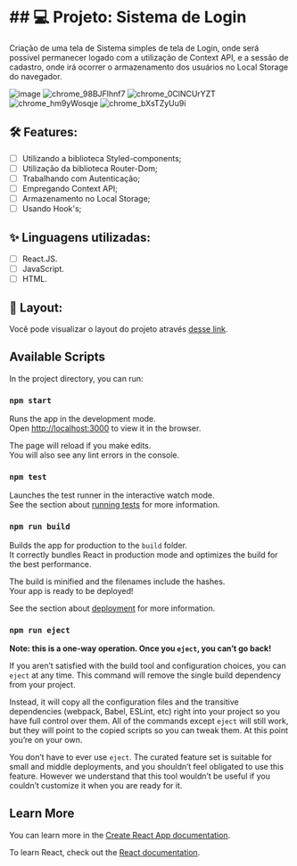 # ## 💻 Projeto: Sistema de Login

Criação de uma tela de Sistema simples de tela de Login, onde será possível permanecer logado com a utilização de Context API, e a sessão de cadastro, onde irá ocorrer o armazenamento dos usuários no Local Storage do navegador.

![image](https://user-images.githubusercontent.com/104083691/216693912-16979c0a-36d9-4c20-8593-dde953fbd177.png)
![chrome_98BJFlhnf7](https://user-images.githubusercontent.com/104083691/216698951-d4d69c38-d0d9-41a4-b57f-51f1a3a05cda.gif)
![chrome_0ClNCUrYZT](https://user-images.githubusercontent.com/104083691/216698999-ee7e2041-7012-4c52-ba47-d12365c72e49.gif)
![chrome_hm9yWosqje](https://user-images.githubusercontent.com/104083691/216699011-517e684c-da17-48ed-8101-4853a001d14a.gif)
![chrome_bXsTZyUu9i](https://user-images.githubusercontent.com/104083691/216702046-326dbecf-2f5c-42d5-b9fb-a40bc23fc53b.gif)

## :hammer_and_wrench: Features:

-   [ ] Utilizando a biblioteca Styled-components;
-   [ ] Utilização da biblioteca Router-Dom;
-   [ ] Trabalhando com Autenticação;
-   [ ] Empregando Context API;
-   [ ] Armazenamento no Local Storage;
-   [ ] Usando Hook's;

## ✨ Linguagens utilizadas:

-   [ ] React.JS.
-   [ ] JavaScript.
-   [ ] HTML.

## 🔖 Layout:

Você pode visualizar o layout do projeto através [desse link]().

## Available Scripts

In the project directory, you can run:

### `npm start`

Runs the app in the development mode.\
Open [http://localhost:3000](http://localhost:3000) to view it in the browser.

The page will reload if you make edits.\
You will also see any lint errors in the console.

### `npm test`

Launches the test runner in the interactive watch mode.\
See the section about [running tests](https://facebook.github.io/create-react-app/docs/running-tests) for more information.

### `npm run build`

Builds the app for production to the `build` folder.\
It correctly bundles React in production mode and optimizes the build for the best performance.

The build is minified and the filenames include the hashes.\
Your app is ready to be deployed!

See the section about [deployment](https://facebook.github.io/create-react-app/docs/deployment) for more information.

### `npm run eject`

**Note: this is a one-way operation. Once you `eject`, you can’t go back!**

If you aren’t satisfied with the build tool and configuration choices, you can `eject` at any time. This command will remove the single build dependency from your project.

Instead, it will copy all the configuration files and the transitive dependencies (webpack, Babel, ESLint, etc) right into your project so you have full control over them. All of the commands except `eject` will still work, but they will point to the copied scripts so you can tweak them. At this point you’re on your own.

You don’t have to ever use `eject`. The curated feature set is suitable for small and middle deployments, and you shouldn’t feel obligated to use this feature. However we understand that this tool wouldn’t be useful if you couldn’t customize it when you are ready for it.

## Learn More

You can learn more in the [Create React App documentation](https://facebook.github.io/create-react-app/docs/getting-started).

To learn React, check out the [React documentation](https://reactjs.org/).
